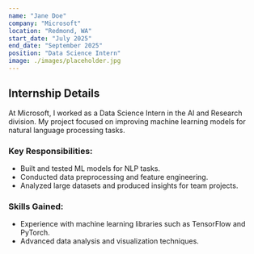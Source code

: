 ```yaml
---
name: "Jane Doe"
company: "Microsoft"
location: "Redmond, WA"
start_date: "July 2025"
end_date: "September 2025"
position: "Data Science Intern"
image: ./images/placeholder.jpg
---
```


## Internship Details

At Microsoft, I worked as a Data Science Intern in the AI and Research division. My project focused on improving machine learning models for natural language processing tasks.

### Key Responsibilities:
- Built and tested ML models for NLP tasks.
- Conducted data preprocessing and feature engineering.
- Analyzed large datasets and produced insights for team projects.

### Skills Gained:
- Experience with machine learning libraries such as TensorFlow and PyTorch.
- Advanced data analysis and visualization techniques.
